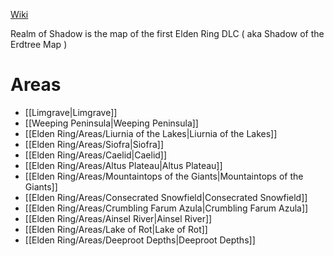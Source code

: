 [Wiki](https://eldenring.wiki.fextralife.com/Land+of+**Shadow)

Realm of Shadow is the map of the first Elden Ring DLC ( aka Shadow of the Erdtree Map )

# Areas
- [[Limgrave|Limgrave]]
- [[Weeping Peninsula|Weeping Peninsula]]
- [[Elden Ring/Areas/Liurnia of the Lakes|Liurnia of the Lakes]]
- [[Elden Ring/Areas/Siofra|Siofra]]
- [[Elden Ring/Areas/Caelid|Caelid]]
- [[Elden Ring/Areas/Altus Plateau|Altus Plateau]]
- [[Elden Ring/Areas/Mountaintops of the Giants|Mountaintops of the Giants]]
- [[Elden Ring/Areas/Consecrated Snowfield|Consecrated Snowfield]]
- [[Elden Ring/Areas/Crumbling Farum Azula|Crumbling Farum Azula]]
- [[Elden Ring/Areas/Ainsel River|Ainsel River]]
- [[Elden Ring/Areas/Lake of Rot|Lake of Rot]]
- [[Elden Ring/Areas/Deeproot Depths|Deeproot Depths]]